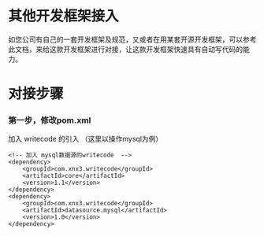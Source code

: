 # 其他开发框架接入
如您公司有自己的一套开发框架及规范，又或者在用某套开源开发框架，可以参考此文档，来给这款开发框架进行对接，让这款开发框架快速具有自动写代码的能力。

# 对接步骤

### 第一步，修改pom.xml

加入 writecode 的引入 （这里以操作mysql为例）

````
<!-- 加入 mysql数据源的writecode  -->
<dependency>
	<groupId>com.xnx3.writecode</groupId>
	<artifactId>core</artifactId>
	<version>1.1</version>
</dependency>
<dependency>
	<groupId>com.xnx3.writecode</groupId>
	<artifactId>datasource.mysql</artifactId>
	<version>1.0</version>
</dependency>
````
